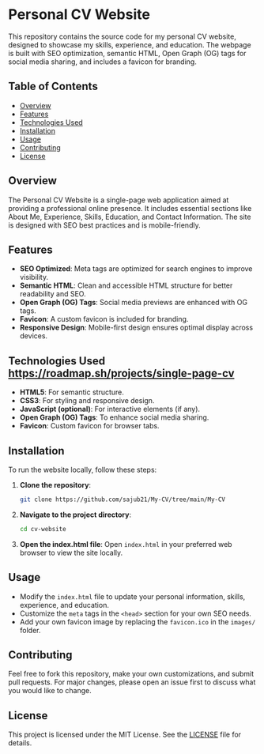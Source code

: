 # Personal CV Website

This repository contains the source code for my personal CV website, designed to showcase my skills, experience, and education. The webpage is built with SEO optimization, semantic HTML, Open Graph (OG) tags for social media sharing, and includes a favicon for branding.

## Table of Contents

- [Overview](#overview)
- [Features](#features)
- [Technologies Used](#technologies-used)
- [Installation](#installation)
- [Usage](#usage)
- [Contributing](#contributing)
- [License](#license)

## Overview

The Personal CV Website is a single-page web application aimed at providing a professional online presence. It includes essential sections like About Me, Experience, Skills, Education, and Contact Information. The site is designed with SEO best practices and is mobile-friendly.

## Features

- **SEO Optimized**: Meta tags are optimized for search engines to improve visibility.
- **Semantic HTML**: Clean and accessible HTML structure for better readability and SEO.
- **Open Graph (OG) Tags**: Social media previews are enhanced with OG tags.
- **Favicon**: A custom favicon is included for branding.
- **Responsive Design**: Mobile-first design ensures optimal display across devices.

## Technologies Used https://roadmap.sh/projects/single-page-cv

- **HTML5**: For semantic structure.
- **CSS3**: For styling and responsive design.
- **JavaScript (optional)**: For interactive elements (if any).
- **Open Graph (OG) Tags**: To enhance social media sharing.
- **Favicon**: Custom favicon for browser tabs.

## Installation

To run the website locally, follow these steps:

1. **Clone the repository**:
    ```bash
    git clone https://github.com/sajub21/My-CV/tree/main/My-CV
    ```
2. **Navigate to the project directory**:
    ```bash
    cd cv-website
    ```
3. **Open the index.html file**:
    Open `index.html` in your preferred web browser to view the site locally.

## Usage

- Modify the `index.html` file to update your personal information, skills, experience, and education.
- Customize the `meta` tags in the `<head>` section for your own SEO needs.
- Add your own favicon image by replacing the `favicon.ico` in the `images/` folder.

## Contributing

Feel free to fork this repository, make your own customizations, and submit pull requests. For major changes, please open an issue first to discuss what you would like to change.

## License

This project is licensed under the MIT License. See the [LICENSE](LICENSE) file for details.
